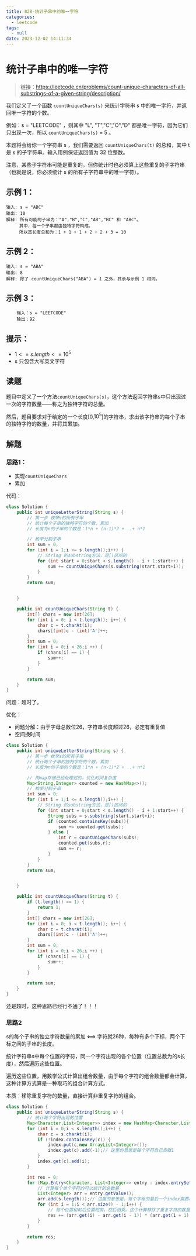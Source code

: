 ```yaml
---
title: 828-统计子串中的唯一字符
categories:
  - leetcode
tags:
  - null
date: 2023-12-02 14:11:34
---
```


# 统计子串中的唯一字符

> 链接：https://leetcode.cn/problems/count-unique-characters-of-all-substrings-of-a-given-string/description/
> 
我们定义了一个函数 `countUniqueChars(s)` 来统计字符串 s 中的唯一字符，并返回唯一字符的个数。

例如：s = "LEETCODE" ，则其中 "L", "T","C","O","D" 都是唯一字符，因为它们只出现一次，所以 `countUniqueChars(s)` = 5 。

本题将会给你一个字符串 s ，我们需要返回 `countUniqueChars(t)` 的总和，其中 t 是 s 的子字符串。输入用例保证返回值为 32 位整数。

注意，某些子字符串可能是重复的，但你统计时也必须算上这些重复的子字符串（也就是说，你必须统计 s 的所有子字符串中的唯一字符）。

## 示例 1：
```
输入: s = "ABC"
输出: 10
解释: 所有可能的子串为："A","B","C","AB","BC" 和 "ABC"。
     其中，每一个子串都由独特字符构成。
     所以其长度总和为：1 + 1 + 1 + 2 + 2 + 3 = 10
```

## 示例 2：
```
输入: s = "ABA"
输出: 8
解释: 除了 countUniqueChars("ABA") = 1 之外，其余与示例 1 相同。
```

## 示例 3：
```
    输入：s = "LEETCODE"
    输出：92
```   

## 提示：

- $1 <= s.length <= 10^5$
- s 只包含大写英文字符


## 读题
题目中定义了一个方法`countUniqueChars(s)`，这个方法返回字符串s中只出现过一次的字符数量——称之为独特字符的总量。

然后，题目要求对于给定的一个长度[0,$10^5$]的字符串，求出该字符串的每个子串的独特字符的数量，并将其累加。

## 解题

### 思路1：
- 实现`countUniqueChars`
- 累加

代码：

```java
class Solution {
    public int uniqueLetterString(String s) {
        // 第一步 枚举s的所有子串
        // 统计每个子串的独特字符的个数，累加
        // 长度为n的子串的个数是：1*n + (n-1)*2 + ..+ n*1

        // 枚举分割子串
        int sum = 0;
        for (int i = 1;i <= s.length();i++) {
            // String 的substring方法，是[)区间的
            for (int start = 0;start < s.length() - i + 1;start++) {
                sum += countUniqueChars(s.substring(start,start+i)); 
            }
        }
        return sum;


    }

    public int countUniqueChars(String t) {
        int[] chars = new int[26]; 
        for (int i = 0; i < t.length(); i++) {
            char c = t.charAt(i);
            chars[(int)c - (int)'A']++;
        }
        int sum = 0;
        for (int i = 0;i < 26;i ++) {
            if (chars[i] == 1) {
                sum++;
            }
        }

        return sum;
    }
}
```

问题：超时了。

优化：
- 问题分解：由于字母总数位26，字符串长度超过26，必定有重复值
- 空间换时间

```java
class Solution {
    public int uniqueLetterString(String s) {
        // 第一步 枚举s的所有子串
        // 统计每个子串的独特字符的个数，累加
        // 长度为n的子串的个数是：1*n + (n-1)*2 + ..+ n*1

        // 用map存储已经处理过的，优化时间复杂度
        Map<String,Integer> counted = new HashMap<>();
        // 枚举分割子串
        int sum = 0;
        for (int i = 1;i <= s.length();i++) {
            // String 的substring方法，是[)区间的
            for (int start = 0;start < s.length() - i + 1;start++) {
                String subs = s.substring(start,start+i);
                if (counted.containsKey(subs)){
                    sum += counted.get(subs);
                } else {
                    int r = countUniqueChars(subs);
                    counted.put(subs,r);
                    sum += r;
                }                
            }
        }
        return sum;


    }

    public int countUniqueChars(String t) {
        if (t.length() == 1) {
            return 1;
        }
        int[] chars = new int[26]; 
        for (int i = 0; i < t.length(); i++) {
            char c = t.charAt(i);
            chars[(int)c - (int)'A']++;
        }
        int sum = 0;
        for (int i = 0;i < 26;i ++) {
            if (chars[i] == 1) {
                sum++;
            }
        }

        return sum;
    }
}
```

还是超时，这种思路已经行不通了！！！

### 思路2
s的每个子串的独立字符数量的累加 <==> 字符就26种，每种有多个下标，两个下标之间的子串的长度。
 
统计字符串s中每个位置的字符，同一个字符出现的各个位置（位置总数为的s长度），然后遍历这些位置。

遍历这些位置，用数学公式计算出组合数量，由于每个字符的组合数量都会计算，这种计算方式算是一种取巧的组合计算方式。

本质：移除重复字符的数量，直接计算非重复字符的组合。

```java
class Solution {
    public int uniqueLetterString(String s) {
        // 统计每个字符出现的位置
        Map<Character,List<Integer>> index = new HashMap<Character,List<Integer>>();
        for (int i = 0;i < s.length();i++) {
            char c = s.charAt(i);
            if (!index.containsKey(c)) {
                index.put(c,new ArrayList<Integer>());
                index.get(c).add(-1);// 这里的意思是每个字符自己贡献1
            }
            index.get(c).add(i);
        }

        int res = 0;
        for (Map.Entry<Character, List<Integer>> entry : index.entrySet()) {
            // 计算每个单个字符的可以统计的总数量
            List<Integer> arr = entry.getValue();
            arr.add(s.length());// 这里的意思是，每个字母的最后一个index需要和整个s的最后一个位置计算数量
            for (int i = 1;i < arr.size() - 1;i++) {
                // 每个位置和前后位置相剪，然后相乘。这个计算移除了重复字符的数量
                res += (arr.get(i) - arr.get(i - 1)) * (arr.get(i + 1) - arr.get(i));
            }
        }

        return res;
    }
}
```